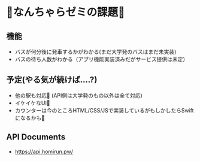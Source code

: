 # 🚌なんちゃらゼミの課題🚌
## 機能
- バスが何分後に発車するかがわかる(まだ大学発のバスはまだ未実装)
- バスの待ち人数がわかる（アプリ機能実装済みだがサービス提供は未定）
## 予定(やる気が続けば....?)
- 他の駅も対応🚌 (API側は大学発のもの以外は全て対応)
- イケイケなUI💃
- カウンターは今のところHTML/CSS/JSで実装しているがもしかしたらSwiftになるかも📱
## API Documents
- https://api.homirun.pw/
